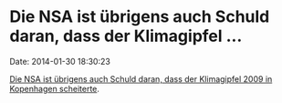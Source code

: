 Die NSA ist übrigens auch Schuld daran, dass der Klimagipfel \...
=================================================================

Date: 2014-01-30 18:30:23

[Die NSA ist übrigens auch Schuld daran, dass der Klimagipfel 2009 in
Kopenhagen scheiterte](http://www.heise.de/-2101314).
